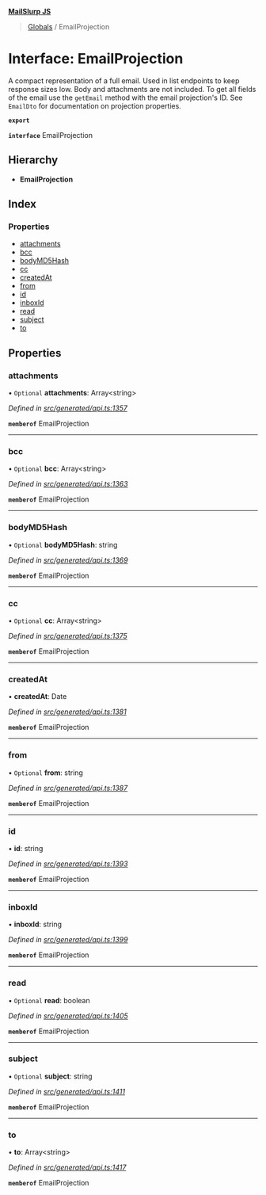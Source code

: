 **[MailSlurp JS](../README.md)**

> [Globals](../README.md) / EmailProjection

# Interface: EmailProjection

A compact representation of a full email. Used in list endpoints to keep response sizes low. Body and attachments are not included. To get all fields of the email use the `getEmail` method with the email projection's ID. See `EmailDto` for documentation on projection properties.

**`export`** 

**`interface`** EmailProjection

## Hierarchy

* **EmailProjection**

## Index

### Properties

* [attachments](emailprojection.md#attachments)
* [bcc](emailprojection.md#bcc)
* [bodyMD5Hash](emailprojection.md#bodymd5hash)
* [cc](emailprojection.md#cc)
* [createdAt](emailprojection.md#createdat)
* [from](emailprojection.md#from)
* [id](emailprojection.md#id)
* [inboxId](emailprojection.md#inboxid)
* [read](emailprojection.md#read)
* [subject](emailprojection.md#subject)
* [to](emailprojection.md#to)

## Properties

### attachments

• `Optional` **attachments**: Array\<string>

*Defined in [src/generated/api.ts:1357](https://github.com/mailslurp/mailslurp-client/blob/36fa2ad/src/generated/api.ts#L1357)*

**`memberof`** EmailProjection

___

### bcc

• `Optional` **bcc**: Array\<string>

*Defined in [src/generated/api.ts:1363](https://github.com/mailslurp/mailslurp-client/blob/36fa2ad/src/generated/api.ts#L1363)*

**`memberof`** EmailProjection

___

### bodyMD5Hash

• `Optional` **bodyMD5Hash**: string

*Defined in [src/generated/api.ts:1369](https://github.com/mailslurp/mailslurp-client/blob/36fa2ad/src/generated/api.ts#L1369)*

**`memberof`** EmailProjection

___

### cc

• `Optional` **cc**: Array\<string>

*Defined in [src/generated/api.ts:1375](https://github.com/mailslurp/mailslurp-client/blob/36fa2ad/src/generated/api.ts#L1375)*

**`memberof`** EmailProjection

___

### createdAt

•  **createdAt**: Date

*Defined in [src/generated/api.ts:1381](https://github.com/mailslurp/mailslurp-client/blob/36fa2ad/src/generated/api.ts#L1381)*

**`memberof`** EmailProjection

___

### from

• `Optional` **from**: string

*Defined in [src/generated/api.ts:1387](https://github.com/mailslurp/mailslurp-client/blob/36fa2ad/src/generated/api.ts#L1387)*

**`memberof`** EmailProjection

___

### id

•  **id**: string

*Defined in [src/generated/api.ts:1393](https://github.com/mailslurp/mailslurp-client/blob/36fa2ad/src/generated/api.ts#L1393)*

**`memberof`** EmailProjection

___

### inboxId

•  **inboxId**: string

*Defined in [src/generated/api.ts:1399](https://github.com/mailslurp/mailslurp-client/blob/36fa2ad/src/generated/api.ts#L1399)*

**`memberof`** EmailProjection

___

### read

• `Optional` **read**: boolean

*Defined in [src/generated/api.ts:1405](https://github.com/mailslurp/mailslurp-client/blob/36fa2ad/src/generated/api.ts#L1405)*

**`memberof`** EmailProjection

___

### subject

• `Optional` **subject**: string

*Defined in [src/generated/api.ts:1411](https://github.com/mailslurp/mailslurp-client/blob/36fa2ad/src/generated/api.ts#L1411)*

**`memberof`** EmailProjection

___

### to

•  **to**: Array\<string>

*Defined in [src/generated/api.ts:1417](https://github.com/mailslurp/mailslurp-client/blob/36fa2ad/src/generated/api.ts#L1417)*

**`memberof`** EmailProjection
